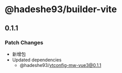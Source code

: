 # @hadeshe93/builder-vite

## 0.1.1

### Patch Changes

- 新增包
- Updated dependencies
  - @hadeshe93/vtconfig-mw-vue3@0.1.1
